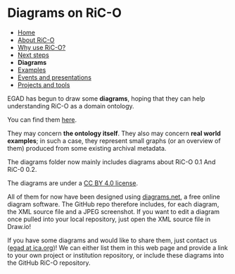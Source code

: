 # Diagrams on RiC-O

* [Home](index.html)
* [About RiC-O](about.html)
* [Why use RiC-O?](why-use-RiC-O.html)
* [Next steps](next-steps.html)
* **Diagrams**
* [Examples](examples.html)
* [Events and presentations](events.html)
* [Projects and tools](projects-and-tools.html)

EGAD has begun to draw some **diagrams**, hoping that they can help understanding RiC-O as a domain ontology.

You can find them [here](https://github.com/ICA-EGAD/RiC-O/tree/master/diagrams).

They may concern **the ontology itself**. They also may concern **real world examples**; in such a case, they represent small graphs (or an overview of them) produced from some existing archival metadata. 

The diagrams folder now mainly includes diagrams about RiC-O 0.1 And RiC-0 0.2.

The diagrams are under a [CC BY 4.0 license](https://creativecommons.org/licenses/by/4.0/).

All of them for now have been designed using [diagrams.net](https://app.diagrams.net/), a free online diagram software. The GitHub repo therefore includes, for each diagram, the XML source file and a JPEG screenshot. If you want to edit a diagram once pulled into your local repository, just open the XML source file in Draw.io! 

If you have some diagrams and would like to share them, just contact us ([egad at ica.org](mailto:egad@ica.org))! We can either list them in this web page and provide a link to your own project or institution repository, or include these diagrams into the GitHub RiC-O repository.


